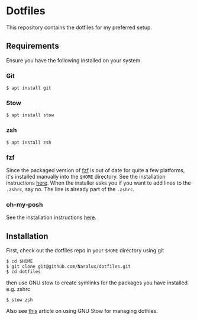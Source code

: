 # Dotfiles

This repository contains the dotfiles for my preferred setup.

## Requirements

Ensure you have the following installed on your system.

### Git

```
$ apt install git
```

### Stow

```
$ apt install stow
```

### zsh

```
$ apt install zsh
```

### fzf

Since the packaged version of [fzf](https://github.com/junegunn/fzf) is out of date for quite a few platforms, it's installed manually into the `$HOME` directory.
See the installation instructions [here](https://github.com/junegunn/fzf?tab=readme-ov-file#using-git).
When the installer asks you if you want to add lines to the `.zshrc`, say no. The line is already part of the `.zshrc`.

### oh-my-posh

See the installation instructions [here](https://ohmyposh.dev/).

## Installation

First, check out the dotfiles repo in your `$HOME` directory using git

```
$ cd $HOME
$ git clone git@github.com/Naralux/dotfiles.git
$ cd dotfiles
```

then use GNU stow to create symlinks for the packages you have installed e.g. zshrc

```
$ stow zsh
```

Also see [this](https://brandon.invergo.net/news/2012-05-26-using-gnu-stow-to-manage-your-dotfiles.html) article on using GNU Stow for managing dotfiles.